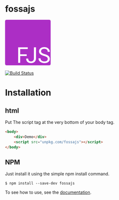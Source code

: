 # fossajs
<img src="fjs.png">

[![Build Status](https://travis-ci.org/talonbragg/fossajs.svg?branch=master)](https://travis-ci.org/talonbragg/fossajs)

# Installation

## html

Put The script tag at the very bottom of your body tag.

```html
<body>
	<div>Demo</div>
	<script src="unpkg.com/fossajs"></script>
</body>
```

## NPM

Just install it using the simple npm install command.

```shell
$ npm install --save-dev fossajs
```

To see how to use, see the [documentation](https://talonbragg.github.io/fossajs/docs/install).
